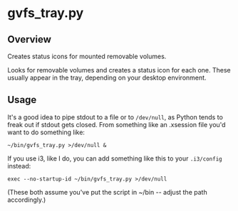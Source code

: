 gvfs_tray.py
==


Overview
--

Creates status icons for mounted removable volumes.

Looks for removable volumes and creates a status icon for each one. These
usually appear in the tray, depending on your desktop environment.


Usage
--

It's a good idea to pipe stdout to a file or to `/dev/null`, as Python tends to
freak out if stdout gets closed. From something like an .xsession file you'd
want to do something like:

    ~/bin/gvfs_tray.py >/dev/null &

If you use i3, like I do, you can add something like this to your `.i3/config`
instead:

    exec --no-startup-id ~/bin/gvfs_tray.py >/dev/null

(These both assume you've put the script in ~/bin -- adjust the path
accordingly.)

